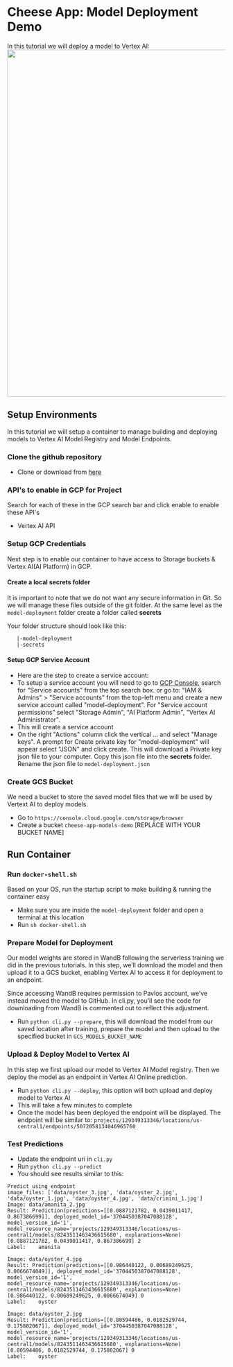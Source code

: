 # Cheese App: Model Deployment Demo

In this tutorial we will deploy a model to Vertex AI:
<img src="images/serverless-model-deployment.png"  width="800">


## Setup Environments
In this tutorial we will setup a container to manage building and deploying models to Vertex AI Model Registry and Model Endpoints.


### Clone the github repository
- Clone or download from [here](https://github.com/dlops-io/model-deployment)

### API's to enable in GCP for Project
Search for each of these in the GCP search bar and click enable to enable these API's
* Vertex AI API

### Setup GCP Credentials
Next step is to enable our container to have access to Storage buckets & Vertex AI(AI Platform) in  GCP. 

#### Create a local **secrets** folder

It is important to note that we do not want any secure information in Git. So we will manage these files outside of the git folder. At the same level as the `model-deployment` folder create a folder called **secrets**

Your folder structure should look like this:
```
   |-model-deployment
   |-secrets
```

#### Setup GCP Service Account
- Here are the step to create a service account:
- To setup a service account you will need to go to [GCP Console](https://console.cloud.google.com/home/dashboard), search for  "Service accounts" from the top search box. or go to: "IAM & Admins" > "Service accounts" from the top-left menu and create a new service account called "model-deployment". For "Service account permissions" select "Storage Admin", "AI Platform Admin", "Vertex AI Administrator".
- This will create a service account
- On the right "Actions" column click the vertical ... and select "Manage keys". A prompt for Create private key for "model-deployment" will appear select "JSON" and click create. This will download a Private key json file to your computer. Copy this json file into the **secrets** folder. Rename the json file to `model-deployment.json`

### Create GCS Bucket

We need a bucket to store the saved model files that we will be used by Vertext AI to deploy models.

- Go to `https://console.cloud.google.com/storage/browser`
- Create a bucket `cheese-app-models-demo` [REPLACE WITH YOUR BUCKET NAME]

## Run Container

### Run `docker-shell.sh`
Based on your OS, run the startup script to make building & running the container easy


- Make sure you are inside the `model-deployment` folder and open a terminal at this location
- Run `sh docker-shell.sh`

### Prepare Model for Deployment
Our model weights are stored in WandB following the serverless training we did in the previous tutorials. In this step, we’ll download the model and then upload it to a GCS bucket, enabling Vertex AI to access it for deployment to an endpoint.

Since accessing WandB requires permission to Pavlos account, we’ve instead moved the model to GitHub. In cli.py, you’ll see the code for downloading from WandB is commented out to reflect this adjustment.

* Run `python cli.py --prepare`, this will download the model from our saved location after training, prepare the model and then upload to the specified bucket in `GCS_MODELS_BUCKET_NAME`

### Upload & Deploy Model to Vertex AI
In this step we first upload our model to Vertex AI Model registry. Then we deploy the model as an endpoint in Vertex AI Online prediction.

* Run `python cli.py --deploy`, this option will both upload and deploy model to Vertex AI
* This will take a few minutes to complete
* Once the model has been deployed the endpoint will be displayed. The endpoint will be similar to: `projects/129349313346/locations/us-central1/endpoints/5072058134046965760`

### Test Predictions

* Update the endpoint uri in `cli.py`
* Run `python cli.py --predict`
* You  should see results similar to this:
```
Predict using endpoint
image_files: ['data/oyster_3.jpg', 'data/oyster_2.jpg', 'data/oyster_1.jpg', 'data/oyster_4.jpg', 'data/crimini_1.jpg']
Image: data/amanita_2.jpg
Result: Prediction(predictions=[[0.0887121782, 0.0439011417, 0.867386699]], deployed_model_id='3704450387047088128', model_version_id='1', model_resource_name='projects/129349313346/locations/us-central1/models/8243511463436615680', explanations=None)
[0.0887121782, 0.0439011417, 0.867386699] 2
Label:    amanita 

Image: data/oyster_4.jpg
Result: Prediction(predictions=[[0.986440122, 0.00689249625, 0.0066674049]], deployed_model_id='3704450387047088128', model_version_id='1', model_resource_name='projects/129349313346/locations/us-central1/models/8243511463436615680', explanations=None)
[0.986440122, 0.00689249625, 0.0066674049] 0
Label:    oyster 

Image: data/oyster_2.jpg
Result: Prediction(predictions=[[0.80594486, 0.0182529744, 0.175802067]], deployed_model_id='3704450387047088128', model_version_id='1', model_resource_name='projects/129349313346/locations/us-central1/models/8243511463436615680', explanations=None)
[0.80594486, 0.0182529744, 0.175802067] 0
Label:    oyster 
```
